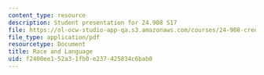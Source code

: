 ```yaml
---
content_type: resource
description: Student presentation for 24.908 S17
file: https://ol-ocw-studio-app-qa.s3.amazonaws.com/courses/24-908-creole-languages-and-caribbean-identities-spring-2017/f2400ee152a31fb0e237425834c6bab0_MIT24_908s17_RaceLanguage.pdf
file_type: application/pdf
resourcetype: Document
title: Race and Language
uid: f2400ee1-52a3-1fb0-e237-425834c6bab0
---
```

